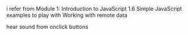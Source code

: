 i refer from Module 1: Introduction to JavaScript   1.6 Simple JavaScript examples to play with   Working with remote data

 hear sound from onclick buttons
